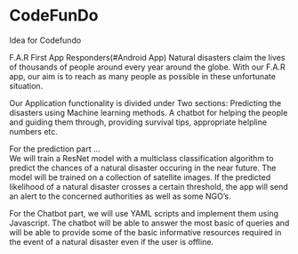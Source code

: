 # CodeFunDo
Idea for Codefundo

F.A.R
First App Responders(#Android App)
Natural disasters claim the lives of thousands of people around every year around the globe.  With our F.A.R app, our aim is to reach as many people as possible in these unfortunate situation.

Our Application functionality is divided under Two sections:
Predicting the disasters using Machine learning methods.
A chatbot for helping the people and guiding them through, providing survival tips, appropriate helpline numbers etc.

For the prediction part …  
We will train a ResNet model with a multiclass classification algorithm to predict the chances of a natural disaster occuring in the near future. The model will be trained on a collection of satellite images. If the predicted likelihood of a natural disaster crosses a certain threshold, the app will send an alert to the concerned authorities as well as some NGO’s.

For the Chatbot part, we will use YAML scripts and implement them using Javascript. The chatbot will be able to answer the most basic of queries and will be able to provide some of the basic informative resources required in the event of a natural disaster even if the user is offline.

